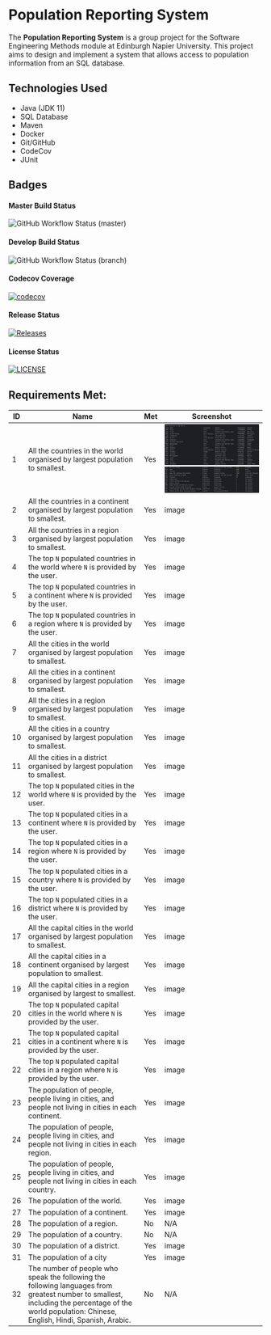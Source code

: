 # Population Reporting System

The **Population Reporting System** is a group project for the Software Engineering Methods module at Edinburgh Napier University.
This project aims to design and implement a system that allows access to population information from an SQL database.

## Technologies Used

- Java (JDK 11)
- SQL Database
- Maven
- Docker
- Git/GitHub
- CodeCov
- JUnit

## Badges

#### Master Build Status
![GitHub Workflow Status (master)](https://img.shields.io/github/actions/workflow/status/Alanna-Mc/population-reporting-system/main.yml?branch=master)

#### Develop Build Status
![GitHub Workflow Status (branch)](https://img.shields.io/github/actions/workflow/status/Alanna-Mc/population-reporting-system/main.yml?branch=develop)

#### Codecov Coverage
[![codecov](https://codecov.io/gh/Alanna-Mc/population-reporting-system/graph/badge.svg?token=S9P990Z9TP)](https://codecov.io/gh/Alanna-Mc/population-reporting-system)

#### Release Status
[![Releases](https://img.shields.io/github/release/Alanna-Mc/population-reporting-system/all.svg?style=flat-square)](https://github.com/Alanna-Mc/population-reporting-system/releases)

#### License Status
[![LICENSE](https://img.shields.io/github/license/Alanna-Mc/population-reporting-system.svg?style=flat-square)](https://github.com/Alanna-Mc/population-reporting-system/blob/main/LICENSE)

## Requirements Met:

| ID  | Name                                                                                                                                                                                               | Met | Screenshot                                                                                                 |
|-----|----------------------------------------------------------------------------------------------------------------------------------------------------------------------------------------------------|-----|------------------------------------------------------------------------------------------------------------|
| 1   | All the countries in the world organised by largest population to smallest.                                                                                                                        | Yes | ![ID1.1](docs/requirements_screenshots/ID_1.1.png)<br/> ![ID1.2](docs/requirements_screenshots/ID_1.2.png) |
| 2   | All the countries in a continent organised by largest population to smallest.                                                                                                                      | Yes | image                                                                                                      |
| 3   | All the countries in a region organised by largest population to smallest.                                                                                                                         | Yes | image                                                                                                      |
| 4   | The top `N` populated countries in the world where `N` is provided by the user.                                                                                                                    | Yes | image                                                                                                      |
| 5   | The top `N` populated countries in a continent where `N` is provided by the user.                                                                                                                  | Yes | image                                                                                                      |
| 6   | The top `N` populated countries in a region where `N` is provided by the user.                                                                                                                     | Yes | image                                                                                                      |
| 7   | All the cities in the world organised by largest population to smallest.                                                                                                                           | Yes | image                                                                                                      |
| 8   | All the cities in a continent organised by largest population to smallest.                                                                                                                         | Yes | image                                                                                                      |
| 9   | All the cities in a region organised by largest population to smallest.                                                                                                                            | Yes | image                                                                                                      |
| 10  | All the cities in a country organised by largest population to smallest.                                                                                                                           | Yes | image                                                                                                      |
| 11  | All the cities in a district organised by largest population to smallest.                                                                                                                          | Yes | image                                                                                                      |
| 12  | The top `N` populated cities in the world where `N` is provided by the user.                                                                                                                       | Yes | image                                                                                                      |
| 13  | The top `N` populated cities in a continent where `N` is provided by the user.                                                                                                                     | Yes | image                                                                                                      |
| 14  | The top `N` populated cities in a region where `N` is provided by the user.                                                                                                                        | Yes | image                                                                                                      |
| 15  | The top `N` populated cities in a country where `N` is provided by the user.                                                                                                                       | Yes | image                                                                                                      |
| 16  | The top `N` populated cities in a district where `N` is provided by the user.                                                                                                                      | Yes | image                                                                                                      |
| 17  | All the capital cities in the world organised by largest population to smallest.                                                                                                                   | Yes | image                                                                                                      |
| 18  | All the capital cities in a continent organised by largest population to smallest.                                                                                                                 | Yes | image                                                                                                      |
| 19  | All the capital cities in a region organised by largest to smallest.                                                                                                                               | Yes | image                                                                                                      |
| 20  | The top `N` populated capital cities in the world where `N` is provided by the user.                                                                                                               | Yes | image                                                                                                      |
| 21  | The top `N` populated capital cities in a continent where `N` is provided by the user.                                                                                                             | Yes | image                                                                                                      |
| 22  | The top `N` populated capital cities in a region where `N` is provided by the user.                                                                                                                | Yes | image                                                                                                      |
| 23  | The population of people, people living in cities, and people not living in cities in each continent.                                                                                              | Yes | image                                                                                                      |
| 24  | The population of people, people living in cities, and people not living in cities in each region.                                                                                                 | Yes | image                                                                                                      |
| 25  | The population of people, people living in cities, and people not living in cities in each country.                                                                                                | Yes | image                                                                                                      |
| 26  | The population of the world.                                                                                                                                                                       | Yes | image                                                                                                      |
| 27  | The population of a continent.                                                                                                                                                                     | Yes | image                                                                                                      |
| 28  | The population of a region.                                                                                                                                                                        | No  | N/A                                                                                                        |
| 29  | The population of a country.                                                                                                                                                                       | No  | N/A                                                                                                        |
| 30  | The population of a district.                                                                                                                                                                      | Yes | image                                                                                                      |
| 31  | The population of a city                                                                                                                                                                           | Yes | image                                                                                                      |
| 32  | The number of people who speak the following the following languages from greatest number to smallest, including the percentage of the world population: Chinese, English, Hindi, Spanish, Arabic. | No  | N/A                                                                                                        |